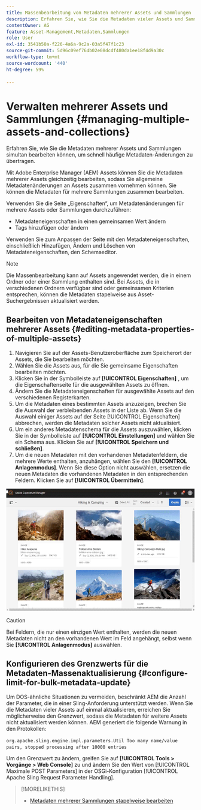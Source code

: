 ```yaml
---
title: Massenbearbeitung von Metadaten mehrerer Assets und Sammlungen
description: Erfahren Sie, wie Sie die Metadaten vieler Assets und Sammlungen gleichzeitig bearbeiten können, um gängige Metadatenänderungen schnell zu übertragen.
contentOwner: AG
feature: Asset-Management,Metadaten,Sammlungen
role: User
exl-id: 3541b50a-f226-4a6a-9c2a-03a5f47f1c23
source-git-commit: 5d96c09ef764b02e08dcdf480da1ee18f4d9a30c
workflow-type: tm+mt
source-wordcount: '440'
ht-degree: 59%

---
```


# Verwalten mehrerer Assets und Sammlungen {#managing-multiple-assets-and-collections}

Erfahren Sie, wie Sie die Metadaten mehrerer Assets und Sammlungen simultan bearbeiten können, um schnell häufige Metadaten-Änderungen zu übertragen.

Mit Adobe Enterprise Manager (AEM) Assets können Sie die Metadaten mehrerer Assets gleichzeitig bearbeiten, sodass Sie allgemeine Metadatenänderungen an Assets zusammen vornehmen können. Sie können die Metadaten für mehrere Sammlungen zusammen bearbeiten.

Verwenden Sie die Seite „Eigenschaften“, um Metadatenänderungen für mehrere Assets oder Sammlungen durchzuführen:

* Metadateneigenschaften in einen gemeinsamen Wert ändern
* Tags hinzufügen oder ändern

Verwenden Sie zum Anpassen der Seite mit den Metadateneigenschaften, einschließlich Hinzufügen, Ändern und Löschen von Metadateneigenschaften, den Schemaeditor.

>[!NOTE]
>
>Die Massenbearbeitung kann auf Assets angewendet werden, die in einem Ordner oder einer Sammlung enthalten sind. Bei Assets, die in verschiedenen Ordnern verfügbar sind oder gemeinsamen Kriterien entsprechen, können die Metadaten stapelweise aus Asset-Suchergebnissen aktualisiert werden.

## Bearbeiten von Metadateneigenschaften mehrerer Assets {#editing-metadata-properties-of-multiple-assets}

1. Navigieren Sie auf der Assets-Benutzeroberfläche zum Speicherort der Assets, die Sie bearbeiten möchten.
1. Wählen Sie die Assets aus, für die Sie gemeinsame Eigenschaften bearbeiten möchten.
1. Klicken Sie in der Symbolleiste auf **[!UICONTROL Eigenschaften]** , um die Eigenschaftenseite für die ausgewählten Assets zu öffnen.
1. Ändern Sie die Metadateneigenschaften für ausgewählte Assets auf den verschiedenen Registerkarten.
1. Um die Metadaten eines bestimmten Assets anzuzeigen, brechen Sie die Auswahl der verbleibenden Assets in der Liste ab. Wenn Sie die Auswahl einiger Assets auf der Seite [!UICONTROL Eigenschaften] abbrechen, werden die Metadaten solcher Assets nicht aktualisiert.
1. Um ein anderes Metadatenschema für die Assets auszuwählen, klicken Sie in der Symbolleiste auf **[!UICONTROL Einstellungen]** und wählen Sie ein Schema aus. Klicken Sie auf **[!UICONTROL Speichern und schließen]**.
1. Um die neuen Metadaten mit den vorhandenen Metadatenfeldern, die mehrere Werte enthalten, anzuhängen, wählen Sie den **[!UICONTROL Anlagenmodus]**. Wenn Sie diese Option nicht auswählen, ersetzen die neuen Metadaten die vorhandenen Metadaten in den entsprechenden Feldern. Klicken Sie auf **[!UICONTROL Übermitteln]**.

![Metadatenschema-Bulk wird auf mehrere Assets angewendet](assets/metadata-schema-bulk-edit.gif)

>[!CAUTION]
>
>Bei Feldern, die nur einen einzigen Wert enthalten, werden die neuen Metadaten nicht an den vorhandenen Wert im Feld angehängt, selbst wenn Sie **[!UICONTROL Anlagenmodus]** auswählen.

## Konfigurieren des Grenzwerts für die Metadaten-Massenaktualisierung {#configure-limit-for-bulk-metadata-update}

Um DOS-ähnliche Situationen zu vermeiden, beschränkt AEM die Anzahl der Parameter, die in einer Sling-Anforderung unterstützt werden. Wenn Sie die Metadaten vieler Assets auf einmal aktualisieren, erreichen Sie möglicherweise den Grenzwert, sodass die Metadaten für weitere Assets nicht aktualisiert werden können. AEM generiert die folgende Warnung in den Protokollen:

`org.apache.sling.engine.impl.parameters.Util Too many name/value pairs, stopped processing after 10000 entries`

Um den Grenzwert zu ändern, greifen Sie auf **[!UICONTROL Tools > Vorgänge > Web Console]** zu und ändern Sie den Wert von [!UICONTROL Maximale POST Parameters] in der OSGi-Konfiguration [!UICONTROL Apache Sling Request Parameter Handling].

>[!MORELIKETHIS]
>
>* [Metadaten mehrerer Sammlungen stapelweise bearbeiten](managing-collections-touch-ui.md#editing-collection-metadata-in-bulk)

